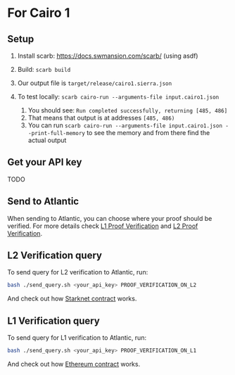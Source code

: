 # For Cairo 1

## Setup

1. Install scarb: https://docs.swmansion.com/scarb/ (using asdf)

2. Build: `scarb build`

3. Our output file is `target/release/cairo1.sierra.json`

4. To test locally: `scarb cairo-run --arguments-file input.cairo1.json`
    1. You should see: `Run completed successfully, returning [485, 486]`
    2. That means that output is at addresses `[485, 486)`
    3. You can run `scarb cairo-run --arguments-file input.cairo1.json --print-full-memory` to see the memory and from there find the actual output

## Get your API key

TODO

## Send to Atlantic

When sending to Atlantic, you can choose where your proof should be verified. For more details check [L1 Proof Verification](http://docs.herodotus.cloud/atlantic/steps/l1-proof-verification) and [L2 Proof Verification](http://docs.herodotus.cloud/atlantic/steps/l2-proof-verification).

## L2 Verification query

To send query for L2 verification to Atlantic, run:

```bash
bash ./send_query.sh <your_api_key> PROOF_VERIFICATION_ON_L2
```

And check out how [Starknet contract](../l2-verification-contract/README.md) works.

## L1 Verification query

To send query for L1 verification to Atlantic, run:

```bash
bash ./send_query.sh <your_api_key> PROOF_VERIFICATION_ON_L1
```

And check out how [Ethereum contract](../l1-verification-contract/README.md) works.
